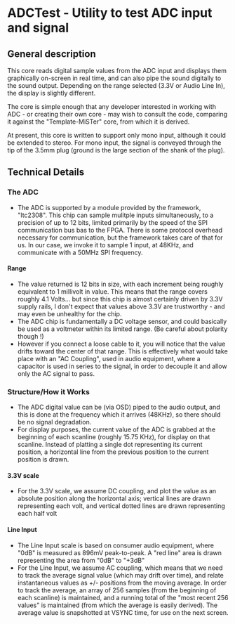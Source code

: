 # ADCTest - Utility to test ADC input and signal

## General description
This core reads digital sample values from the ADC input and displays them graphically on-screen in real time, and can also pipe the sound digitally to the sound output.  Depending on the range selected (3.3V or Audio Line In), the display is slightly different.

The core is simple enough that any developer interested in working with ADC - or creating their own core - may wish to consult the code, comparing it against the "Template-MiSTer" core, from which it is derived.

At present, this core is written to support only mono input, although it could be extended to stereo.  For mono input, the signal is conveyed through the tip of the 3.5mm plug (ground is the large section of the shank of the plug).

## Technical Details

### The ADC
* The ADC is supported by a module provided by the framework, "ltc2308".  This chip can sample mulitple inputs simultaneously, to a precision of up to 12 bits, limited primarily by the speed of the SPI communication bus bas to the FPGA.  There is some protocol overhead necessary for communication, but the framework takes care of that for us.  In our case, we invoke it to sample 1 input, at 48KHz, and communicate with a 50MHz SPI frequency.
#### Range
* The value returned is 12 bits in size, with each increment being roughly equivalent to 1 millivolt in value.  This means that the range covers roughly 4.1 Volts... but since this chip is almost certainly driven by 3.3V supply rails, I don't expect that values above 3.3V are trustworthy - and may even be unhealthy for the chip.
* The ADC chip is fundamentally a DC voltage sensor, and could basically be used as a voltmeter within its limited range.  (Be careful about polarity though !)
* However if you connect a loose cable to it, you will notice that the value drifts toward the center of that range.  This is effectively what would take place with an "AC Coupling", used in audio equipment, where a capacitor is used in series to the signal, in order to decouple it and allow only the AC signal to pass.

### Structure/How it Works
* The ADC digital value can be (via OSD) piped to the audio output, and this is done at the frequency which it arrives (48KHz), so there should be no signal degradation.
* For display purposes, the current value of the ADC is grabbed at the beginning of each scanline (roughly 15.75 KHz), for display on that scanline.  Instead of platting a single dot representing its current position, a horizontal line from the previous position to the current position is drawn.
#### 3.3V scale
* For the 3.3V scale, we assume DC coupling, and plot the value as an absolute position along the horizontal axis; vertical lines are drawn representing each volt, and vertical dotted lines are drawn representing each half volt
#### Line Input
* The Line Input scale is based on consumer audio equipment, where "0dB" is measured as 896mV peak-to-peak.  A "red line" area is drawn representing the area from "0dB" to "+3dB"
* For the Line Input, we assume AC coupling, which means that we need to track the average signal value (which may drift over time), and relate instantaneous values as +/- positions from the moving average.  In order to track the average, an array of 256 samples (from the beginning of each scanline) is maintained, and a running total of the "most recent 256 values" is maintained (from which the average is easily derived).  The average value is snapshotted at VSYNC time, for use on the next screen.

